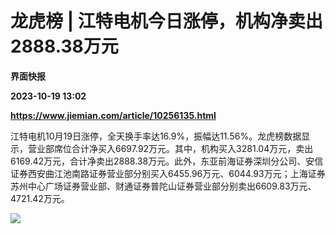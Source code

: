 # 龙虎榜 | 江特电机今日涨停，机构净卖出2888.38万元
**界面快报**

**2023-10-19 13:02**

**https://www.jiemian.com/article/10256135.html**

江特电机10月19日涨停，全天换手率达16.9%，振幅达11.56%。龙虎榜数据显示，营业部席位合计净买入6697.92万元。其中，机构买入3281.04万元，卖出6169.42万元，合计净卖出2888.38万元。此外，东亚前海证券深圳分公司、安信证券西安曲江池南路证券营业部分别买入6455.96万元、6044.93万元；上海证券苏州中心广场证券营业部、财通证券普陀山证券营业部分别卖出6609.83万元、4721.42万元。

![](https://img3.jiemian.com/101/original/20231019/169771945010880500_a700xH.png)